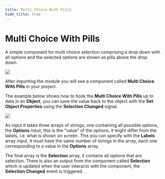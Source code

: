 ```yaml
---
title: Multi Choice With Pills
hide_title: true
---
```


# Multi Choice With Pills

A simple component for multi choice selection comprising a drop down with all options and the selected options are shown as pills above the drop down.

<div className="ndl-image-with-background">

![](/library/prefabs/multi-choice-with-pills/multi-choice-with-pills.png)

</div>

After importing the module you will see a component called **Multi Choice With Pills** in your project.

The example below shows how to hook the **Multi Choice With Pills** up to data in an **Object**, you can save the value back to the object with the **Set Object Properties** using the **Selection Changed** signal.

<div className="ndl-image-with-background xl">

![](/library/prefabs/multi-choice-with-pills/multi-choice-with-pills-1.png)

</div>

As input it takes three arrays of strings, one containing all possible options, the **Options** input, this is the "value" of the options, it might differ from the labels, i.e. what is shown on screen. This you can specify with the **Labels** array input, it must have the same number of strings in the array, each one corresponding to a value in the **Options** array.

The final array is the **Selection** array, it contains all options that are selection. There is also an output from the component called **Selection** which is updated when the user interacts with the component, the **Selection Changed** event is triggered.
